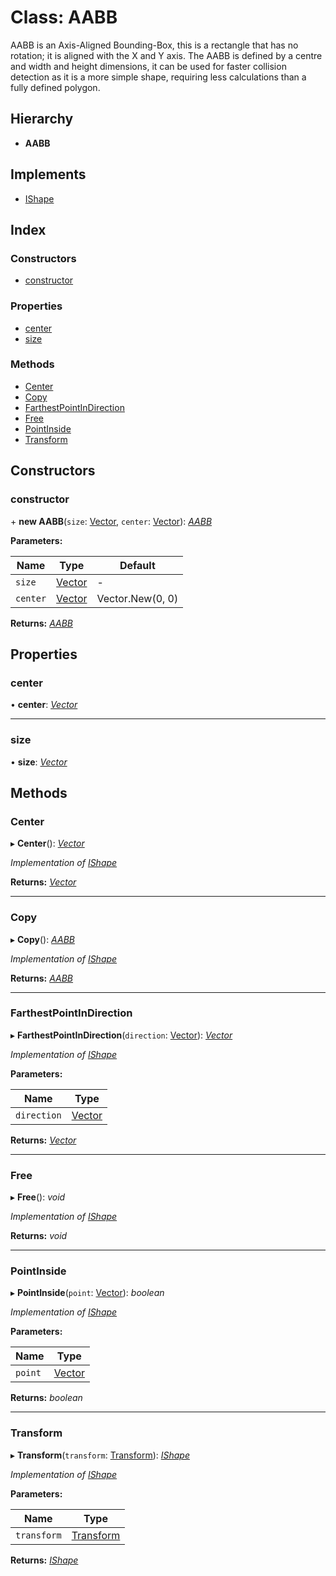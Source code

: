
# Class: AABB

AABB is an Axis-Aligned Bounding-Box, this is a rectangle that has no
rotation; it is aligned with the X and Y axis.
The AABB is defined by a centre and width and height dimensions, it can
be used for faster collision detection as it is a more simple shape,
requiring less calculations than a fully defined polygon.

## Hierarchy

* **AABB**

## Implements

* [IShape](../interfaces/ishape.md)

## Index

### Constructors

* [constructor](aabb.md#constructor)

### Properties

* [center](aabb.md#center)
* [size](aabb.md#size)

### Methods

* [Center](aabb.md#center)
* [Copy](aabb.md#copy)
* [FarthestPointInDirection](aabb.md#farthestpointindirection)
* [Free](aabb.md#free)
* [PointInside](aabb.md#pointinside)
* [Transform](aabb.md#transform)

## Constructors

###  constructor

\+ **new AABB**(`size`: [Vector](vector.md), `center`: [Vector](vector.md)): *[AABB](aabb.md)*

**Parameters:**

Name | Type | Default |
------ | ------ | ------ |
`size` | [Vector](vector.md) | - |
`center` | [Vector](vector.md) | Vector.New(0, 0) |

**Returns:** *[AABB](aabb.md)*

## Properties

###  center

• **center**: *[Vector](vector.md)*

___

###  size

• **size**: *[Vector](vector.md)*

## Methods

###  Center

▸ **Center**(): *[Vector](vector.md)*

*Implementation of [IShape](../interfaces/ishape.md)*

**Returns:** *[Vector](vector.md)*

___

###  Copy

▸ **Copy**(): *[AABB](aabb.md)*

*Implementation of [IShape](../interfaces/ishape.md)*

**Returns:** *[AABB](aabb.md)*

___

###  FarthestPointInDirection

▸ **FarthestPointInDirection**(`direction`: [Vector](vector.md)): *[Vector](vector.md)*

*Implementation of [IShape](../interfaces/ishape.md)*

**Parameters:**

Name | Type |
------ | ------ |
`direction` | [Vector](vector.md) |

**Returns:** *[Vector](vector.md)*

___

###  Free

▸ **Free**(): *void*

*Implementation of [IShape](../interfaces/ishape.md)*

**Returns:** *void*

___

###  PointInside

▸ **PointInside**(`point`: [Vector](vector.md)): *boolean*

*Implementation of [IShape](../interfaces/ishape.md)*

**Parameters:**

Name | Type |
------ | ------ |
`point` | [Vector](vector.md) |

**Returns:** *boolean*

___

###  Transform

▸ **Transform**(`transform`: [Transform](transform.md)): *[IShape](../interfaces/ishape.md)*

*Implementation of [IShape](../interfaces/ishape.md)*

**Parameters:**

Name | Type |
------ | ------ |
`transform` | [Transform](transform.md) |

**Returns:** *[IShape](../interfaces/ishape.md)*

